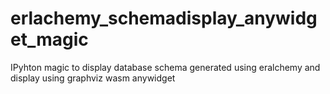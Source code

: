 # erlachemy_schemadisplay_anywidget_magic
IPyhton magic to display database schema generated using eralchemy and display using  graphviz wasm anywidget
